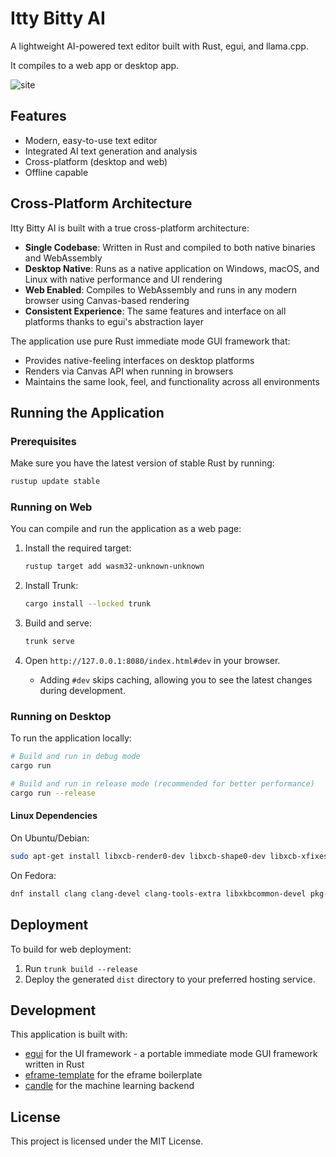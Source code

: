 # Itty Bitty AI

A lightweight AI-powered text editor built with Rust, egui, and llama.cpp.

It compiles to a web app or desktop app.

![site](https://github.com/pdufour/itty-bitty-ai/raw/main/public/itty-bitty-ai.webp)

## Features

- Modern, easy-to-use text editor
- Integrated AI text generation and analysis
- Cross-platform (desktop and web)
- Offline capable

## Cross-Platform Architecture

Itty Bitty AI is built with a true cross-platform architecture:

- **Single Codebase**: Written in Rust and compiled to both native binaries and WebAssembly
- **Desktop Native**: Runs as a native application on Windows, macOS, and Linux with native performance and UI rendering
- **Web Enabled**: Compiles to WebAssembly and runs in any modern browser using Canvas-based rendering
- **Consistent Experience**: The same features and interface on all platforms thanks to egui's abstraction layer

The application use pure Rust immediate mode GUI framework that:
- Provides native-feeling interfaces on desktop platforms
- Renders via Canvas API when running in browsers
- Maintains the same look, feel, and functionality across all environments

## Running the Application

### Prerequisites

Make sure you have the latest version of stable Rust by running:

```bash
rustup update stable
```

### Running on Web

You can compile and run the application as a web page:

1. Install the required target:
   ```bash
   rustup target add wasm32-unknown-unknown
   ```

2. Install Trunk:
   ```bash
   cargo install --locked trunk
   ```

3. Build and serve:
   ```bash
   trunk serve
   ```

4. Open `http://127.0.0.1:8080/index.html#dev` in your browser.
   - Adding `#dev` skips caching, allowing you to see the latest changes during development.

### Running on Desktop

To run the application locally:

```bash
# Build and run in debug mode
cargo run

# Build and run in release mode (recommended for better performance)
cargo run --release
```

#### Linux Dependencies

On Ubuntu/Debian:

```bash
sudo apt-get install libxcb-render0-dev libxcb-shape0-dev libxcb-xfixes0-dev libxkbcommon-dev libssl-dev
```


On Fedora:

```bash
dnf install clang clang-devel clang-tools-extra libxkbcommon-devel pkg-config openssl-devel libxcb-devel gtk3-devel atk fontconfig-devel
```

## Deployment

To build for web deployment:

1. Run `trunk build --release`
2. Deploy the generated `dist` directory to your preferred hosting service.

## Development

This application is built with:
- [egui](https://github.com/emilk/egui/) for the UI framework - a portable immediate mode GUI framework written in Rust
- [eframe-template](https://github.com/emilk/eframe_template) for the eframe boilerplate
- [candle](https://github.com/huggingface/candle) for the machine learning backend

## License

This project is licensed under the MIT License.
